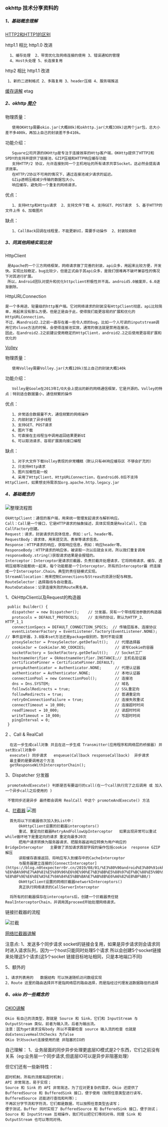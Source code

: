 ### okhttp 技术分享资料的

##### 1、基础概念理解
  [HTTP2和HTTP1的区别](https://juejin.im/entry/5981c5df518825359a2b9476)
  
  http1.1 相比 http1.0 改进
  
      1、缓存处理  2、带宽优化及网络连接的使用 3、错误通知的管理 
      4、Host头处理 5、长连接复用
      
  http2 相比 http1.1 改进
   
     1、新的二进制格式 2、多路复用 3、header压缩 4、服务端推送

  [缓存讲解](https://www.jianshu.com/p/e0dd6791653d)  etag

##### 2、okhttp [简介](https://square.github.io/okhttp/)
 
   物理质量：
   
       使用OKHttp需要okio.jar(大概80k)和okhttp.jar(大概330k)这两个jar包，总大小差不多400k，再加上自己的封装差不多410k。
   
   功能介绍：
   
       Square公司开源的OKHttp是专注于连接效率的Http客户端，OKHttp提供了HTTP2和SPDY的支持并提供了链接池，GZIP压缩和HTTP响应缓存功能
       支持HTTP/2 协议，允许连接到同一个主机地址的所有请求共享Socket。这必然会提高请求效率。
       在HTTP/2协议不可用的情况下，通过连接池减少请求的延迟。
       GZip透明压缩减少传输的数据包大小。
       响应缓存，避免同一个重复的网络请求。
       
   优点：
   
       1、支持Http和Https请求  2、支持文件下载 4、支持GET、POST请求  5、基于HTTP的文件上传 6、加载图片
   
   缺点：
   
       1、CallBack回调在线程里，不能更新UI，需要手动操作  2、封装较麻烦

##### 3、同其他网络实现比较
       
   HttpClient
   
     是Apache的一个三方网络框架，网络请求做了完善的封装，api众多，用起来比较方便，开发快。实现比较稳定，bug比较少，但是正式由于其api众多，是我们很难再不破坏兼容性的情况下对其进行扩展。
     所以，Android团队对提升和优化httpclient积极性并不高。android5.0被废弃，6.0逐渐删除。
     
   HttpURLConnection
   
    是一个多用途、轻量级的http客户端。它对网络请求的封装没有HttpClient彻底，api比较简单，用起来没有那么方便。但是正是由于此，使得我们能更容易的扩展和优化的HttpURLConnection。
    不过，再android2.2之前一直存在着一些令人烦的bug，比如一个人可读的inputstream调用它的close方法的时候，会使得连接池实效，通常的做法就是禁用连接池。
    因此，在android2.2之前建议使用稳定的HttpClient，android2.2之后使用更容易扩展和优化的
    
   [Volley](https://github.com/google/volley)
   
   物理质量：
   
       使用Volley需要Volley.jar(大概120k)加上自己的封装大概140k
   功能介绍：
   
       Volley是Goole在2013年I/O大会上提出的新的网络通信框架，它是开源的。Volley的特点：特别适合数据量小，通信频繁的操作
   优点：
   
       1、非常适合数据量不大，通信频繁的网络操作
       2、内部封装了异步线程
       3、支持GET、POST请求
       4、图片下载
       5、可直接在主线程当中调用返回结果更新UI
       6、可以取消请求、容易扩展面向接口编程
   缺点：
   
       1、对于大文件下载Volley表现的非常糟糕（默认只有4K响应缓存区 不够会扩充的）
       2、只支持Http请求
       3、图片加载性能一般
       4、采用了HttpClient、HttpURLConnection，在android6.0后不支持HttpClient，如果想支持需添加org.apache.http.legacy.jar



#####  4、基础概念的

   ![整理流程图](img/11.jpg)
    
    OkHttpClient：通信的客户端，用来统一管理发起请求与解析响应。
    Call：Call是一个接口，它是HTTP请求的抽象描述，具体实现类是RealCall，它由CallFactory创建。
    Request：请求，封装请求的具体信息，例如：url、header等。
    RequestBody：请求体，用来提交流、表单等请求信息。
    Response：HTTP请求的响应，获取响应信息，例如：响应header等。
    ResponseBody：HTTP请求的响应体，被读取一次以后就会关闭，所以我们重复调用responseBody.string()获取请求结果是会报错的。
    Interceptor：Interceptor是请求拦截器，负责拦截并处理请求，它将网络请求、缓存、透明压缩等功能都统一起来，每个功能都是一个Interceptor，所有的Interceptor最 终连接成一个Interceptor.Chain。典型的责任链模式实现。
    StreamAllocation：用来控制Connections与Streas的资源分配与释放。
    RouteSelector：选择路线与自动重连。
    RouteDatabase：记录连接失败的Route黑名单。

   1、OkHttpClient以及Request的构造器

     public Builder() {
       dispatcher = new Dispatcher();    // 分发器，另有一个带线程池参数的构造器
       protocols = DEFAULT_PROTOCOLS;    // 支持的协议，默认为HTTP_2、HTTP_1_1
       connectionSpecs = DEFAULT_CONNECTION_SPECS;  // 传输层版本、连接协议
       eventListenerFactory = EventListener.factory(EventListener.NONE);  // 事件监听器，3.8版本set方法还是package级别的，暂时不能设置
       proxySelector = ProxySelector.getDefault();   // 代理选择器
       cookieJar = CookieJar.NO_COOKIES;             // 读写Cookie的容器
       socketFactory = SocketFactory.getDefault();   // Socket工厂
       hostnameVerifier = OkHostnameVerifier.INSTANCE;// 主机名验证器
       certificatePinner = CertificatePinner.DEFAULT;
       proxyAuthenticator = Authenticator.NONE;      // 代理认证器
       authenticator = Authenticator.NONE;           // 本地认证器
       connectionPool = new ConnectionPool();        // 连接池
       dns = Dns.SYSTEM;                             // 域名
       followSslRedirects = true;                    // SSL重定向
       followRedirects = true;                       // 普通重定向
       retryOnConnectionFailure = true;              // 连接失败重试
       connectTimeout = 10_000;                      // 连接超时时间
       readTimeout = 10_000;                         // 读超时时间
       writeTimeout = 10_000;                        // 写超时时间
       pingInterval = 0;
     }
  2 、Call & RealCall
  
      在这一步生成call对象 并且在这一步生成 Transmitter(应用程序和网络层的桥接器) 并set到call对象中
      execute() 同步请求   enqueue(Callback responseCallback)  异步请求
      最主要的是要调用这个方法
      getResponseWithInterceptorChain();
      
  3、Dispatcher 分发器
  
     promoteAndExecute() 判断是否有要运行的call(在一个call执行完了之后调用 或 加入一个异步call之后使用的 )

     不管同步还是异步 最终都会调用 RealCall 中这个 promoteAndExecute() 方法

  4、[拦截器](https://juejin.im/post/5aa23fa46fb9a028cb2d3a96) 
     ![图](img/12.png)
     
      首先将以下拦截器依次加入到List中：
          OkHttpClient设置的拦截器interceptors()
          重试、重定向拦截器RetryAndFollowUpInterceptor   如果出现异常可以重试  while循环地下是重定向的请求 重定向最多20次
          把用户请求转换为服务器请求、把服务器返响应转换为用户响应的BridgeInterceptor   主要做了添加请求首部字段的操作包括cookie  response GZIP 解压
          读取缓存直接返回、将响应写入到缓存中的CacheInterceptor
          与服务器建立连接的[ConnectInterceptor](https://blog.n0texpecterr0r.cn/2019/08/01/%E3%80%90android%E3%80%91okhttp-%E6%BA%90%E7%A0%81%E5%89%96%E6%9E%90%E7%B3%BB%E5%88%97%EF%BC%88%E5%9B%9B%EF%BC%89-%E8%BF%9E%E6%8E%A5%E7%9A%84%E5%BB%BA%E7%AB%8B%E6%A6%82%E8%BF%B0/)   
          OkHttpClient设置的网络拦截器networkInterceptors()
          真正执行网络请求的CallServerInterceptor

      将所有的拦截器保存在interceptors后，创建一个拦截器责任链RealInterceptorChain，并调用其proceed开始处理网络请求。
      
   链接拦截器的流程
   
   ![拦截](img/13.png)
   
   [网络拦截器讲解](https://juejin.im/post/6844904196219600910)
   
   注意点: 1、发送多个同步请求 socket的链接会复用，如果是异步请求则会请求同时进入请求队列，因为一个host只能同时处理5个请求
            所以会创建5个socket链接来处理这5个请求(这5个socket 链接目标地址相同，只是本地端口不同)
   
  5、额外的
  
    1、请求列表用的   数据结构 可以快速随机访问数组实现
    2、Route 这里的路由选择并不是指网络层的路由选择，而是指经过代理发送数据路径的选择
##### 6、okio 的一些概念的
   [OKIO讲解](https://www.jianshu.com/p/ea3ef6d7f01b)
    
  
    Okio 有自己的流类型，那就是 Source 和 Sink，它们和 InputStream 与 OutputStream 类似，前者为输入流，后者为输出流。
    注意：因为get请求没有body 所以不需要检查 source 输入流的检查 也就是 doExtensiveHealthChecks 为false
    OKio 针对socket连接使用的是 非阻塞的IO的
    
  自己理解：
     1、业务层面的同步异步处理更底层IO模式是2个东西，它们之前没有关系（eg:业务层一个同步请求,但底层IO可以是异步非阻塞处理）

  但它们还有一些新特性：
  
    超时机制，所有的流都有超时机制；
    API 非常简洁，易于实现；
    Source 和 Sink 的 API 非常简洁，为了应对更复杂的需求，Okio 还提供了 BufferedSource 和 BufferedSink 接口，便于使用（按照任意类型进行读写，BufferedSource 还能进行查找和判等）；
    不再区分字节流和字符流，它们都是数据，可以按照任意类型去读写；
    便于测试，Buffer 同时实现了 BufferedSource 和 BufferedSink 接口，便于测试；
    Source 和 InputStream 互相操作，我们可以把它们等同对待，同理 Sink 和 OutputStream 也可以等同对待。
